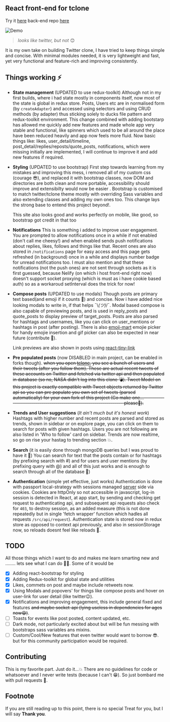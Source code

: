 ## React front-end for tclone
Try it [here](https://tclone.netlify.app)
back-end repo [here](https://github.com/muzam1l/tclone-api)


![Demo](./docs/tclone-demo2.gif)

> *looks like twitter, but not* 😊

It is my own take on building Twitter clone, I have tried to keep things simple and concise. With minimal modules needed, it is very lightweight and fast, yet very functional and feature-rich and improving consistently.

## Things working ⚡

- __State management__ (UPDATED to use redux-toolkit)
Although not in my first builds, where i had state mostly in components itself, now most of the state is global in redux store. Posts, Users etc are in normalised form (by `createAdapter`) and accessed using selectors and using CRUD methods (by adapter) thus sticking solely to ducks file pattern and redux-toolkit environment. This change combined with adding bootstarp has allowed me quickly add new features and made whole app very stable and functional, like spinners which used to be all around the place have been reduced heavily and app now feels more fluid. Now basic things like: likes, user_detail/timeline, post_detail/replies/reposts/quote_posts, notifications,  which were missing initially are implemented, I will continue to improve it and add new features if required.

- __Styling__ (UPDATED to use bootstrap)
First step towards learning from my mistakes and improving this mess, i removed all of my custom css (courage 😎), and replaced it with bootstrap classes, now DOM and directories are both clean and more portable, accessibility should improve and extensibilty would now be easier . Bootstrap is customised to match twitter/tclone theme mostly with overriding Sass variables and also extending classes and adding my own ones too. This change lays the strong base to entend this project beyond!.

    This site also looks good and works perfectly on mobile, like good, so bootstrap got credit in that too

- __Notifications__
This is something i added to improve user engagement. You are prompted to allow notifications once in a while if not enabled (don't call me cheesy!) and when enabled sends push notifications about replies, likes, follows and things like that. Recent ones are also stored in `/notifications` page for easy access and this page gets refreshed (in background) once in a while and displays number badge for unread notifications too. I must also mention and that these notifications (not the push ones) are not sent through sockets as it is first guessed, because Nelify (on which i host front-end right now) doesn't support socket proxying (which is must as i have cookie based auth) so as a workaroud setInterval does the trick for now!

- __Compose posts__ (UPDATED to use modals)
Though posts are primary text based(and emoji if it counts 🥴) and concise. Now i have added nice looking modals to write in, if that helps ¯\\_(ツ)_/¯. Modal based compose is also capable of previewing posts, and is used in reply_posts and quote_posts to display preview of target_posts.  Posts are also parsed for hashtags and usernames, like you can click on user_mentions or hashtags in post (after posting). There is also [emoji-mart](https://www.npmjs.com/package/emoji-mart) emojie picker for handy emojie insertion and gif picker can also be expected in near future (contribute 🥺).

    Link previews are also shown in posts using [react-tiny-link](https://www.npmjs.com/package/react-tiny-link)  
 
- __Pre populated posts__ (now DISABLED in main project, can be enabled in forks though).
~~when you open [tclone](https://tclone.netlify.app/), you see a bunch of users and their tweets (after you follow them). These are actual recent tweets of these accounts on Twitter and fetched via twitter api and then populated in database (so no, NASA didn't log into this clone 💣). Tweet Model on this project is exactly compatible with Tweet objects returned by Twitter api so you can pre populate  you own set of tweets (parsed automatically) for your own fork of this project (Go make one...----------------------------------------------------------------    please🥺).~~

- __Trends and User suggestions__ (*It ain't much but it's honest work*)
Hashtags with higher number and recent posts are parsed and stored as trends, shown in sidebar or on explore page, you can click on them to search for posts with given hashtags. Users you are not following are also listed in 'Who to follow' card on sidebar. Trends are now realtime, so go on rise your hastag to trending section 💥.

- __Search__ (it is easily done through mongoDB queries but I was proud to have it 🥇)
You can search for text that the posts contain or for hashtags (by prefixing search with #) and for users and user mentions (by prefixing query with @) and all of this just works and is enough to search through all of the database 🥳)

-  __Authentication__ (simple yet effective, just works)
Authentication is done with passport local-strategy with sessions managed [server](https://github.com/muzam1l/tclone-api) side via cookies. Cookies are httpOnly so not accessible in javascript, log-in session is detected in React, at app start, by sending and checking get request to authenticating api, and subsequent api requests also check for `403`, to destroy session, as an added measure (this is not done repeatedly but in single 'fetch wrapper' function which hadles all requests `/src/api/request`). Authentication state is stored now in redux store as opposed to context api previously, and also in sessionStorage now, so reloads doesnt feel like reloads 🥳.


## TODO
All those things which I want to do and makes me learn smarting new and ........ lets see what I can do 🤷‍♂️.
Some of it would be 
- [x] Adding react-bootstrap for styling
- [x] Adding Redux-toolkit for global state and utilities 
- [x] Likes, commets on post and maybe include retweets now. 
- [x] Using Modals and popovers' for things like compose posts and hover on user-link for user detail (like twitter😉).
- [x] Notifications and improving engagement, this include general fixed and features ~~and maybe socket-api (lying useless in dependencies for ages now😁)~~.
- [ ] Toasts for events like post posted, content updated, etc. 
- [ ] Dark mode, not particularly excited about but will be fun messing with bootstraps sass variables ans mixins.
- [ ] Custom/Cool/New features that even twitter would want to borrow 😎. but for this community participation would be required.

## Contributing
This is my favorite part. Just do it...💥
There are no guidelines for code or whatsoever and I never write tests (because I can't 😁).
So just bombard me with pull requests 🥺.

## Footnote
If you are still reading up to this point, there is no special Treat for you, but I will say **Thank you**.
